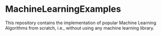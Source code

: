 # MachineLearningExamples
This repository contains the implementation of popular Machine Learning Algorithms from scratch, i.e., without using any machine learning library.
